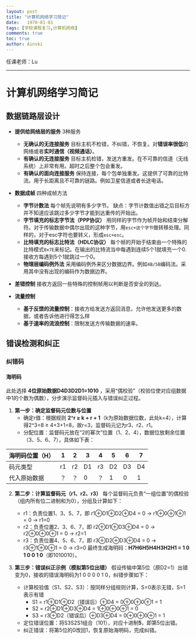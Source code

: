 ```yaml
---
layout: post
title: "计算机网络学习简记"
date:   1970-01-01
tags: [学校课程复习,计算机网络]
comments: true
toc: true
author: Ainski
---
```

任课老师：Lu

---

# 计算机网络学习简记
## 数据链路层设计
- **提供给网络层的服务** 3种服务
    - **无确认的无连接服务**
        目标主机不检错，不纠错，不恢复。对**错误率很低**的网络或者**实时通信（视频通话）**。
    - **有确认的无连接服务**
        目标主机检错，发送方重发。在不可靠的信道（无线系统）上非常有用。超时之后整个包会重发。
    - **有确认的面向连接服务**
        保持连接，每个包单独重发。这提供了可靠的比特流。用于长距离且不可靠的链路。例如卫星信道或者长途电话。
- **数据成帧** 四种成帧方法
    - **字节计数法**
        每个帧先说明有多少字节。
        缺点：字节计数值出错之后目标方并不知道应该跳过多少字节才能到达重传的开始出。
    - **字节填充的标志字节法（PPP协议）**
        用同样的字节作为帧开始和结束分解符。对于传输数据中偶尔出现的这种字节，用`esc+这个字节`做转移处理。同样的，对于esc字符也要转义，形成`esc+esc`。
    - **比特填充的标志比特法（HDLC协议）**
        每个帧的开始于结束由一个特殊的比特模式`0x7E`来标记。在输出的比特流当中每遇到连续5个1就填充一个0.接收方每遇到5个1就跳过一个0。
    - **物理层编码例外法**
        采用编码例外来区分数据边界。例如`4B/5B`编码法。采用其中没有出现的编码作为数据边界。
- **差错控制**
接收方返回一些特殊的控制帧用以判断是否安全的到达。

- **流量控制**
    - **基于反馈的流量控制**：接收方给发送方返回消息，允许他发送更多的数据，或者告诉他进行得怎么样
    - **基于速率的流浪控制**：限制发送方传输数据的速率。


## 错误检测和纠正
### 纠错码
#### 海明码
此处选择 **4位原始数据D4D3D2D1=1010** ，采用“偶校验”（校验位使对应组数据中1的个数为偶数），分步演示监督码元插入与错误纠正过程。

1. **第一步：确定监督码元位数与位置**
   - 确定r值：根据规则 **2^r ≥ k + r + 1**（k为原始数据位数，此处k=4），计算得2^3=8 ≥ 4+3+1=8，故r=3，监督码元记为r3、r2、r1。
   - 分配位置：监督码元放在“2的幂次”位置（1、2、4），数据位放剩余位置（3、5、6、7），具体如下表：

| 海明码位置（H） | 1 | 2 | 3 | 4 | 5 | 6 | 7 |
|----------------|---|---|---|---|---|---|---|
| 码元类型       | r1| r2| D1| r3| D2| D3| D4|
| 代入原始数据   | ？| ？| 0 | ？| 1 | 0 | 1 |

2. **第二步：计算监督码元（r1、r2、r3）**
   每个监督码元负责“一组位置”的偶校验（组内所有位二进制和为0），分组及计算如下：
   - r1：负责位置1、3、5、7，即 r1⊕D1⊕D2⊕D4 = 0 → r1⊕0⊕1⊕1 = 0 → r1=0
   - r2：负责位置2、3、6、7，即 r2⊕D1⊕D3⊕D4 = 0 → r2⊕0⊕0⊕1 = 0 → r2=1
   - r3：负责位置4、5、6、7，即 r3⊕D2⊕D3⊕D4 = 0 → r3⊕1⊕0⊕1 = 0 → r3=0
   最终生成海明码：**H7H6H5H4H3H2H1 = 1 0 1 0 0 1 0**（即1010010）。

3. **第三步：错误纠正示例（模拟第5位出错）**
   假设传输中第5位（原D2=1）出错变为0，接收的错误海明码为1 0 0 0 0 1 0，纠错步骤如下：
   - 计算校验值（S1、S2、S3）：按同样分组规则计算，S=0表示无错，S=1表示有错
     - S1 = r1⊕D1⊕D2（错误后）⊕D4 = 0⊕0⊕0⊕1 = 1
     - S2 = r2⊕D1⊕D3⊕D4 = 1⊕0⊕0⊕1 = 0
     - S3 = r3⊕D2（错误后）⊕D3⊕D4 = 0⊕0⊕0⊕1 = 1
   - 定位错误位置：将S3S2S1组合（101），对应十进制**5**，即第5位出错。
   - 纠正错误：将第5位的0改回1，恢复原始海明码，完成纠错。




